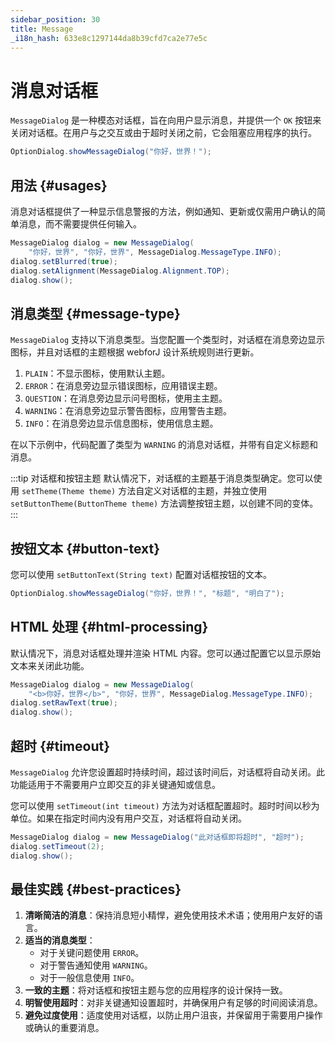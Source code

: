 ```yaml
---
sidebar_position: 30
title: Message
_i18n_hash: 633e8c1297144da8b39cfd7ca2e77e5c
---
```

# 消息对话框

<DocChip chip='shadow' />
<DocChip chip='since' label='24.02' />
<JavadocLink type="foundation" location="com/webforj/component/optiondialog/MessageDialog" top='true'/>

`MessageDialog` 是一种模态对话框，旨在向用户显示消息，并提供一个 `OK` 按钮来关闭对话框。在用户与之交互或由于超时关闭之前，它会阻塞应用程序的执行。

```java
OptionDialog.showMessageDialog("你好，世界！");
```

## 用法 {#usages}

消息对话框提供了一种显示信息警报的方法，例如通知、更新或仅需用户确认的简单消息，而不需要提供任何输入。

```java showLineNumbers
MessageDialog dialog = new MessageDialog(
    "你好，世界", "你好，世界", MessageDialog.MessageType.INFO);
dialog.setBlurred(true);
dialog.setAlignment(MessageDialog.Alignment.TOP);
dialog.show();
```

## 消息类型 {#message-type}

`MessageDialog` 支持以下消息类型。当您配置一个类型时，对话框在消息旁边显示图标，并且对话框的主题根据 webforJ 设计系统规则进行更新。

1. `PLAIN`：不显示图标，使用默认主题。
2. `ERROR`：在消息旁边显示错误图标，应用错误主题。
3. `QUESTION`：在消息旁边显示问号图标，使用主主题。
4. `WARNING`：在消息旁边显示警告图标，应用警告主题。
5. `INFO`：在消息旁边显示信息图标，使用信息主题。

在以下示例中，代码配置了类型为 `WARNING` 的消息对话框，并带有自定义标题和消息。

<ComponentDemo 
path='/webforj/messagedialogtype?' 
javaE='https://raw.githubusercontent.com/webforj/webforj-documentation/refs/heads/main/src/main/java/com/webforj/samples/views/optiondialog/message/MessageDialogTypeView.java'
height = '350px'
/>

:::tip 对话框和按钮主题
默认情况下，对话框的主题基于消息类型确定。您可以使用 `setTheme(Theme theme)` 方法自定义对话框的主题，并独立使用 `setButtonTheme(ButtonTheme theme)` 方法调整按钮主题，以创建不同的变体。
:::

## 按钮文本 {#button-text}

您可以使用 `setButtonText(String text)` 配置对话框按钮的文本。

```java
OptionDialog.showMessageDialog("你好，世界！", "标题", "明白了");
```

## HTML 处理 {#html-processing}

默认情况下，消息对话框处理并渲染 HTML 内容。您可以通过配置它以显示原始文本来关闭此功能。

```java showLineNumbers
MessageDialog dialog = new MessageDialog(
    "<b>你好，世界</b>", "你好，世界", MessageDialog.MessageType.INFO);
dialog.setRawText(true);
dialog.show();
```

## 超时 {#timeout}

`MessageDialog` 允许您设置超时持续时间，超过该时间后，对话框将自动关闭。此功能适用于不需要用户立即交互的非关键通知或信息。

您可以使用 `setTimeout(int timeout)` 方法为对话框配置超时。超时时间以秒为单位。如果在指定时间内没有用户交互，对话框将自动关闭。

```java showLineNumbers
MessageDialog dialog = new MessageDialog("此对话框即将超时", "超时");
dialog.setTimeout(2);
dialog.show();
```

## 最佳实践 {#best-practices}

1. **清晰简洁的消息**：保持消息短小精悍，避免使用技术术语；使用用户友好的语言。
2. **适当的消息类型**：
   - 对于关键问题使用 `ERROR`。
   - 对于警告通知使用 `WARNING`。
   - 对于一般信息使用 `INFO`。
3. **一致的主题**：将对话框和按钮主题与您的应用程序的设计保持一致。
4. **明智使用超时**：对非关键通知设置超时，并确保用户有足够的时间阅读消息。
5. **避免过度使用**：适度使用对话框，以防止用户沮丧，并保留用于需要用户操作或确认的重要消息。

